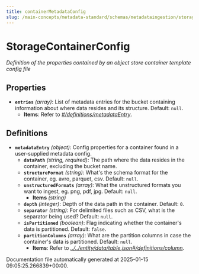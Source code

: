 ```yaml
---
title: containerMetadataConfig
slug: /main-concepts/metadata-standard/schemas/metadataingestion/storage/containermetadataconfig
---
```


# StorageContainerConfig

*Definition of the properties contained by an object store container template config file*

## Properties

- **`entries`** *(array)*: List of metadata entries for the bucket containing information about where data resides and its structure. Default: `null`.
  - **Items**: Refer to *[#/definitions/metadataEntry](#definitions/metadataEntry)*.
## Definitions

- **`metadataEntry`** *(object)*: Config properties for a container found in a user-supplied metadata config.
  - **`dataPath`** *(string, required)*: The path where the data resides in the container, excluding the bucket name.
  - **`structureFormat`** *(string)*: What's the schema format for the container, eg. avro, parquet, csv. Default: `null`.
  - **`unstructuredFormats`** *(array)*: What the unstructured formats you want to ingest, eg. png, pdf, jpg. Default: `null`.
    - **Items** *(string)*
  - **`depth`** *(integer)*: Depth of the data path in the container. Default: `0`.
  - **`separator`** *(string)*: For delimited files such as CSV, what is the separator being used? Default: `null`.
  - **`isPartitioned`** *(boolean)*: Flag indicating whether the container's data is partitioned. Default: `false`.
  - **`partitionColumns`** *(array)*: What are the partition columns in case the container's data is partitioned. Default: `null`.
    - **Items**: Refer to *[../../entity/data/table.json#/definitions/column](#/../entity/data/table.json#/definitions/column)*.


Documentation file automatically generated at 2025-01-15 09:05:25.266839+00:00.
